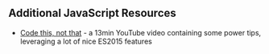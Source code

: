 ## Additional JavaScript Resources

- [Code this, not that](https://www.youtube.com/watch?v=Mus_vwhTCq0) - a 13min YouTube video containing some power tips, leveraging a lot of nice ES2015 features
